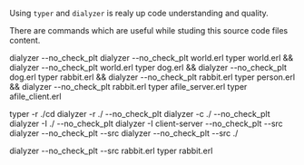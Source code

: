 Using `typer` and `dialyzer` is realy up code understanding and quality.

There are commands which are useful while studing this source code files content.

dialyzer --no_check_plt
dialyzer --no_check_plt world.erl
typer world.erl && dialyzer --no_check_plt world.erl
typer dog.erl && dialyzer --no_check_plt dog.erl
typer rabbit.erl && dialyzer --no_check_plt rabbit.erl
typer person.erl && dialyzer --no_check_plt rabbit.erl
typer afile_server.erl
typer afile_client.erl

typer -r ./cd
dialyzer -r ./ --no_check_plt
dialyzer -c ./ --no_check_plt
dialyzer -I ./ --no_check_plt
dialyzer -I client-server --no_check_plt --src
dialyzer --no_check_plt --src
dialyzer --no_check_plt --src ./

dialyzer --no_check_plt --src rabbit.erl
typer rabbit.erl